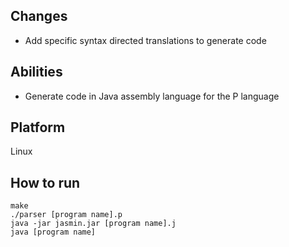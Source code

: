 ## Changes
* Add specific syntax directed translations to generate code

## Abilities
* Generate code in Java assembly language for the P language

## Platform
Linux

## How to run
```
make
./parser [program name].p
java -jar jasmin.jar [program name].j
java [program name]
```